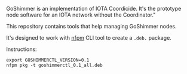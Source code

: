 GoShimmer is an implementation of IOTA Coordicide. It's the prototype node software for an IOTA network without the Coordinator."

This repository contains tools that help managing GoShimmer nodes.

It's designed to work with [nfpm](https://github.com/goreleaser/nfpm) CLI tool to create a `.deb.` package.

Instructions:
```
export GOSHIMMERCTL_VERSION=0.1
nfpm pkg -t goshimmerctl_0.1_all.deb
```
